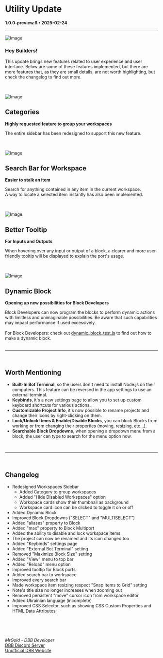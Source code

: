 # Utility Update

#### 1.0.0-preview.6 • 2025-02-24

---

![Image](https://clan.akamai.steamstatic.com/images/35455752/bf33b6a8e8358b1d24514855e70b40226705e60b.jpg)

### **Hey Builders!**

This update brings new features related to user experience and user interface. Below are some of these features implemented, but there are more features that, as they are small details, are not worth highlighting, but check the changelog to find out more.
<br>
<br>
<br>

![Image](https://clan.akamai.steamstatic.com/images/35455752/f2548fff5d839fc3c461bef35d82689e78d5bd9e.jpg)

## **Categories**

**Highly requested feature to group your workspaces**
<br>

The entire sidebar has been redesigned to support this new feature.
<br>
<br>
<br>

![Image](https://clan.akamai.steamstatic.com/images/35455752/8cc7fbfa3712d15abbb647814c28a386087180c3.gif)

## **Search Bar for Workspace**

**Easier to stalk an item**
<br>

Search for anything contained in any item in the current workspace.<br>
A way to locate a selected item instantly has also been implemented.
<br>
<br>
<br>

![Image](https://clan.akamai.steamstatic.com/images/35455752/5eed017d9113bbf5c4905d530af94a02d3b1ab9e.jpg)

## **Better Tooltip**

**For Inputs and Outputs**
<br>

When hovering over any input or output of a block, a clearer and more user-friendly tooltip will be displayed to explain the port's usage.
<br>
<br>
<br>

![Image](https://clan.akamai.steamstatic.com/images/35455752/bb9ff0594964a2edde389d548cbb9077717d850a.gif)

## **Dynamic Block**

**Opening up new possibilities for Block Developers**
<br>

Block Developers can now program the blocks to perform dynamic actions with limitless and unimaginable possibilities. Be aware that such capabilities may impact performance if used excessively.<br>
<br>
For Block Developers: check out [dynamic_block_test.js](https://raw.githubusercontent.com/Discord-Bot-Builder/Blocks/8cea95fafaf85aaed8f24c6ee70c9ab390b64134/templates/dynamic_block_test.js) to find out how to make a dynamic block.
<br>
<br>

---

<br>

## **Worth Mentioning**

-   **Built-In Bot Terminal**, so the users don't need to install Node.js on their computers. This feature can be reversed in the app settings to use an external terminal.
-   **Keybinds**, it's a new settings page to allow you to set up custom keyboard shortcuts for various actions.
-   **Customizable Project Info**, it's now possible to rename projects and change their icons by right-clicking on them.
-   **Lock/Unlock Items & Enable/Disable Blocks**, you can block Blocks from working or from changing their properties (moving, resizing, etc...).
-   **Searchable Block Dropdowns**, when opening a dropdown menu from a block, the user can type to search for the menu option now.

<br>

---

<br>

## **Changelog**

-   Redesigned Workspaces Sidebar
    -   Added Category to group workspaces
    -   Added "Hide Disabled Workspaces" option
    -   Workspace cards show their thumbnail as background
    -   Workspace card icon can be clicked to toggle it on or off
-   Added Dynamic Block
-   Improved Block Dropdowns ("SELECT" and "MULTISELECT")
-   Added "aliases" property to Block
-   Added "max" property to Block Multiport
-   Added the ability to disable and lock workspace items
-   The project can now be renamed and its icon changed too
-   Added "Keybinds" settings page
-   Added "External Bot Terminal" setting
-   Removed "Maximize Block Size" setting
-   Added "View" menu to top bar
-   Added "Reload" menu option
-   Improved tooltip for Block ports
-   Added search bar to workspace
-   Improved every search bar
-   Made workspace item resizing respect "Snap Items to Grid" setting
-   Note's title size no longer increases when zooming out
-   Removed persistent "move" cursor icon from workspace editor
-   Added Ukrainian language (incomplete)
-   Improved CSS Selector, such as showing CSS Custom Properties and HTML Data Attributes

<br>
<br>
<br>

_MrGold - DBB Developer_<br>
[DBB Discord Server](https://discord.gg/PAzxTDw)<br>
[Unofficial DBB Website](https://dbb.software/)

